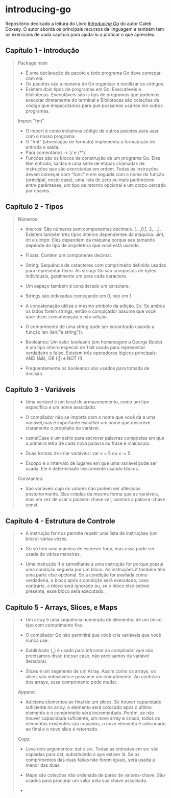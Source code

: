# introducing-go 

Repositório dedicado a leitura do Livro [_Introducing Go_](https://www.amazon.com.br/Introducing-Go-Caleb-Doxsey/dp/1491941952) do autor Caleb Doxsey.
O autor aborda os principais recursos da linguagem e também tem os exercícios de cada capítulo para ajuda-lo a praticar o que aprendeu.

## Capítulo 1 - Introdução

> Package main
> - É uma declaração de pacote e todo programa Go deve começar com ela.
> - Os pacotes são a maneira do Go organizar e reutilizar os códigos.
> - Existem dois tipos de programas em Go: Executáveis e bibliotecas. Executáveis são is tips de programas que podemos executar diretamente do terminal e Bibliotecas são coleções de código que empacotamos para que possamos usá-los em outros programas. 
>
> 
> Import "fmt"
> - O import é como incluímos código de outros pacotes para usar com o nosso programa.
> - O "fmt" (abreviação de formato) implementa a formatação de entrada e saída.
> - Para comentários -> // e /**/.
> - Funções são os blocos de construção de um programa Go. Eles têm entrada, saídas e uma série de etapas chamadas de instruções que são executadas em ordem. Todas as instruções devem começar com "func" e em seguida com o nome da função (principal, neste caso), uma lista de zero ou mais parâmetros entre parênteses, um tipo de retorno opcional e um corpo cercado por chaves.

## Capítulo 2 - Tipos
> Números
> - Inteiros: São números sem componentes decimais. (...,0,1, 2, ...). Existem também três tipos inteiros dependentes da 
máquina: uint, int e uintptr. Eles dependem da máquina porque seu tamanho depende 
do tipo de arquitetura que você está usando.
>
> - Floats: Contém um componente decimal.
> 
> - String: Sequência de caracteres com comprimeito definido usadas para representar texto. As strings Go são compostas de bytes individuais, geralmente um para cada caractere.
>
> - Um espaço também é considerado um caractere.
>
> - Strings são indexadas começando em 0, não em 1.
>
> - A concatenação utiliza o mesmo símbolo da adição. Ex: Se ambos os lados forem strings, então o compiçador assume que você quer dizer concatenação e não adição.
>
> - O comprimento de uma string pode ser encontrado usando a função len (len("a string")).
>
> - Booleanos: Um valor booleano (em homenagem a George Boole) é um tipo inteiro especial de 1 bit usado para representar verdadeiro e falso. Existem três operadores lógicos principais: AND (&&), OR (||) e NOT (!).
>
> - Frequentemente os booleanos são usados para tomada de decisão.

## Capítulo 3 - Variáveis
>
> - Uma variável é um local de armazenamento, como um tipo específico e um nome associado.
>
> - O compilador não se importa com o nome que você da a uma variável,mas é importante escolher um nome que descreve claramente o propósito da variável.
>
> - camelCase é um estilo para escrever palavras compostas em que a primeira letra de cada nova palavra ou frase é maiúscula.
>
> - Duas formas de criar variáveis: var x = 5 ou x := 5.
>
> - Escopo é o intervalo de lugares em que uma variável pode ser usada. Ele é determinado lexicamente usando blocos.
>
> Constantes:
> - São variáveis cujo os valores não podem ser alterados posteriormente. Elas criadas da mesma forma que as variáveis, mas em vez de usar a palavra-chave var, usamos a palavra-chave const.

## Capítulo 4 - Estrutura de Controle
>
> - A instrução for nos permite repetir uma lista de instruções (um bloco) várias vezes.
>
> - Go só tem uma maneira de escrever loop, mas essa pode ser usada de várias maneiras.
>
> - Uma instrução if é semelhante a uma instrução for porque possui uma condição seguida por um bloco. As 
instruções if também têm uma parte else opcional. Se a condição for avaliada como verdadeira, o bloco após 
a condição será executado; caso contrário, o bloco será ignorado ou, se o bloco else estiver presente, esse 
bloco será executado.

## Capítulo 5 - Arrays, Slices, e Maps
>
> - Um array é uma sequência numerada de elementos de um único tipo com comprimento fixo.
> 
> - O compilador Go não permitirá que você crie variáveis que você nunca use.
>
> - Sublinhado (_) é usado para informar ao compilador que não precisamos disso (nesse caso, não 
precisamos da variável iteradora).
>
> - Slices é um segmento de um Array. Assim como os arrays, os slices são indexáveis e possuem um comprimento. Ao contrário dos arrays, esse comprimento pode mudar.
>
> Append:
> - Adiciona elementos ao final de um slices. Se houver capacidade suficiente no array, o elemento será colocado após o último elemento e o comprimeito será incrementado. Porém, se não houver capacidade suficiente, um novo array é criado, todos os elementos existentes são copiados, o novo elemento é adicionado ao final e o novo slice é retornado.
> 
> Copy:
> - Leva dois argumentos: dst e src. Todas as entradas em src são copiadas para dst, substituindo o que estiver lá. Se os comprimentos das duas fatias não forem iguais, será usada a menor das duas.
>
> - Maps são coleções não ordenada de pares de valores-chave. São usados para procurar um valor pela sua chave associada.
>
> -
